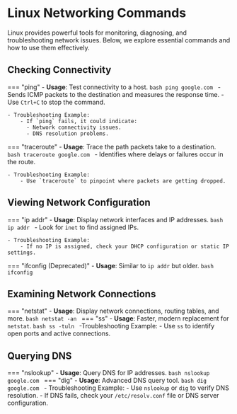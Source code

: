 # Linux Networking Commands

Linux provides powerful tools for monitoring, diagnosing, and troubleshooting network issues. Below, we explore essential commands and how to use them effectively.

## Checking Connectivity

=== "ping"
    - **Usage**: Test connectivity to a host.
      ```bash
      ping google.com
      ```
      - Sends ICMP packets to the destination and measures the response time.
      - Use `Ctrl+C` to stop the command.

    - Troubleshooting Example:
        - If `ping` fails, it could indicate:
          - Network connectivity issues.
          - DNS resolution problems.
=== "traceroute"
    - **Usage**: Trace the path packets take to a destination.
      ```bash
      traceroute google.com
      ```
      - Identifies where delays or failures occur in the route.

    - Troubleshooting Example:
        - Use `traceroute` to pinpoint where packets are getting dropped.

## Viewing Network Configuration

=== "ip addr"
    - **Usage**: Display network interfaces and IP addresses.
      ```bash
      ip addr
      ```
      - Look for `inet` to find assigned IPs.

    - Troubleshooting Example:
        - If no IP is assigned, check your DHCP configuration or static IP settings.
=== "ifconfig (Deprecated)"
    - **Usage**: Similar to `ip addr` but older.
      ```bash
      ifconfig
      ```

## Examining Network Connections

=== "netstat"
    - **Usage**: Display network connections, routing tables, and more.
      ```bash
      netstat -an
      ```
=== "ss"
    - **Usage**: Faster, modern replacement for `netstat`.
      ```bash
      ss -tuln
      ```
    -Troubleshooting Example:
        - Use `ss` to identify open ports and active connections.


## Querying DNS

=== "nslookup"
    - **Usage**: Query DNS for IP addresses.
      ```bash
      nslookup google.com
      ```
=== "dig"
    - **Usage**: Advanced DNS query tool.
      ```bash
      dig google.com
      ```
    - Troubleshooting Example:
        - Use `nslookup` or `dig` to verify DNS resolution.
          - If DNS fails, check your `/etc/resolv.conf` file or DNS server configuration.

